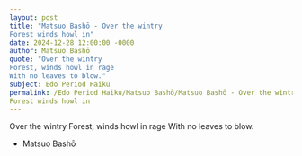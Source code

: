 ```yaml
---
layout: post
title: "Matsuo Bashō - Over the wintry 
Forest winds howl in"
date: 2024-12-28 12:00:00 -0000
author: Matsuo Bashō
quote: "Over the wintry 
Forest, winds howl in rage 
With no leaves to blow."
subject: Edo Period Haiku
permalink: /Edo Period Haiku/Matsuo Bashō/Matsuo Bashō - Over the wintry 
Forest winds howl in
---
```


Over the wintry 
Forest, winds howl in rage 
With no leaves to blow.

- Matsuo Bashō
